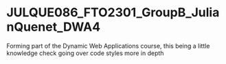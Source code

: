 # JULQUE086_FTO2301_GroupB_JulianQuenet_DWA4
Forming part of the Dynamic Web Applications course, this being a little knowledge check going over code styles more in depth
